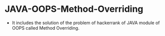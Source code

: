 # JAVA-OOPS-Method-Overriding
- It includes the solution of the problem of hackerrank of JAVA module of OOPS called Method Overriding.

